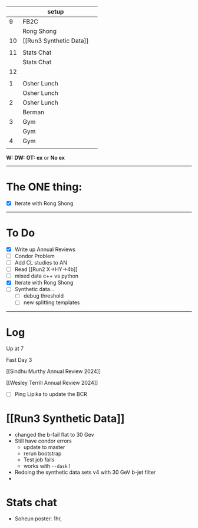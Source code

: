 
|     | setup                   |     |
| --- | ----------------------- | --- |
| 9   | FB2C                    |     |
|     | Rong Shong              |     |
| 10  | [[Run3 Synthetic Data]] |     |
|     |                         |     |
| 11  | Stats Chat              |     |
|     | Stats Chat              |     |
| 12  |                         |     |
|     |                         |     |
| 1   | Osher Lunch             |     |
|     | Osher Lunch             |     |
| 2   | Osher Lunch             |     |
|     | Berman                  |     |
| 3   | Gym                     |     |
|     | Gym                     |     |
| 4   | Gym                     |     |
|     |                         |     |

**W:**
**DW:**
**OT:**
**ex** or **No ex**

---
# The ONE thing: 
- [x]  Iterate with Rong Shong

---
# To Do

- [x]  Write up Annual Reviews
- [ ] Condor Problem
- [ ]  Add CL studies to AN
- [ ] Read [[Run2 X->HY->4b]]
- [ ] mixed data c++ vs python
- [x]  Iterate with Rong Shong
- [ ] Synthetic data... 
	- [ ] debug threshold 
	- [ ] new splitting templates

---

# Log

Up at 7

Fast Day 3

[[Sindhu Murthy Annual Review 2024]]

[[Wesley Terrill Annual Review 2024]]

- [ ] Ping Lipika to update the BCR

# [[Run3 Synthetic Data]]
- changed the b-fail flat to 30 Gev
- Still have condor errors
	- update to master
	- rerun bootstrap
	- Test job fails
	- works with `--dask` !
- Redoing the synthetic data sets v4 with 30 GeV b-jet filter
- 


# Stats chat
- Soheun poster: 1hr, 